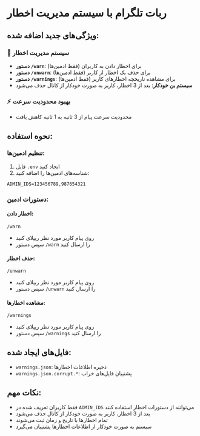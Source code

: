 # ربات تلگرام با سیستم مدیریت اخطار

## ویژگی‌های جدید اضافه شده:

### 🚨 سیستم مدیریت اخطار
- **دستور `/warn`**: برای اخطار دادن به کاربران (فقط ادمین‌ها)
- **دستور `/unwarn`**: برای حذف یک اخطار از کاربر (فقط ادمین‌ها)  
- **دستور `/warnings`**: برای مشاهده تاریخچه اخطارهای کاربر (فقط ادمین‌ها)
- **سیستم بن خودکار**: بعد از 3 اخطار، کاربر به صورت خودکار از کانال حذف می‌شود

### ⚡ بهبود محدودیت سرعت
- محدودیت سرعت پیام از 3 ثانیه به 1 ثانیه کاهش یافت

## نحوه استفاده:

### تنظیم ادمین‌ها:
1. فایل `.env` ایجاد کنید
2. شناسه‌های ادمین‌ها را اضافه کنید:
```
ADMIN_IDS=123456789,987654321
```

### دستورات ادمین:

#### اخطار دادن:
```
/warn
```
- روی پیام کاربر مورد نظر ریپلای کنید
- سپس دستور `/warn` را ارسال کنید

#### حذف اخطار:
```
/unwarn
```
- روی پیام کاربر مورد نظر ریپلای کنید
- سپس دستور `/unwarn` را ارسال کنید

#### مشاهده اخطارها:
```
/warnings
```
- روی پیام کاربر مورد نظر ریپلای کنید
- سپس دستور `/warnings` را ارسال کنید

## فایل‌های ایجاد شده:
- `warnings.json`: ذخیره اطلاعات اخطارها
- `warnings.json.corrupt.*`: پشتیبان فایل‌های خراب

## نکات مهم:
- فقط کاربران تعریف شده در `ADMIN_IDS` می‌توانند از دستورات اخطار استفاده کنند
- بعد از 3 اخطار، کاربر به صورت خودکار از کانال حذف می‌شود
- تمام اخطارها با تاریخ و زمان ثبت می‌شوند
- سیستم به صورت خودکار از اطلاعات اخطارها پشتیبان می‌گیرد
